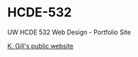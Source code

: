 # HCDE-532
UW HCDE 532 Web Design - Portfolio Site

[K. Gill's public website](http://ux.kegill.com/courses/hcde-532-web-design-studio/schedule)